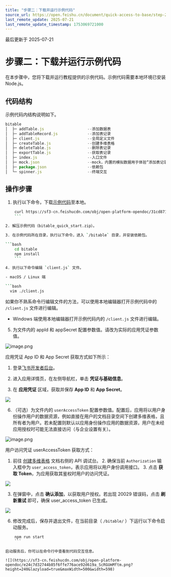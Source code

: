 ```yaml
---
title: "步骤二：下载并运行示例代码"
source_url: https://open.feishu.cn/document/quick-access-to-base/step-2-download-and-run-sample-code
last_remote_update: 2025-07-21
last_remote_update_timestamp: 1753069721000
---
```

最后更新于 2025-07-21

# 步骤二：下载并运行示例代码

在本步骤中，您将下载并运行教程提供的示例代码。示例代码需要本地环境已安装 Node.js。

## 代码结构

示例代码内结构说明如下。

```JavaScript
bitable
│  ├─ addTable.js                   --添加数据表
│  ├─ addTableRecord.js             --添加表记录
│  ├─ client.js                     --全局定义文件
│  ├─ createTable.js                --创建多维表格
│  ├─ deleteTable.js                --删除表记录
│  ├─ exportTable.js                --获取表记录
│  ├─ index.js                      --入口文件
│  ├─ mock.json                     --mock，内置的模拟数据用于体验“添加表记录”操作
│  ├─ package.json                  --依赖包
│  └─ spinner.js                    --终端交互
```

## 操作步骤

1. 执行以下命令，下载[示例代码](https://sf3-cn.feishucdn.com/obj/open-platform-opendoc/31cd87169d4a1b62c59cec7c7be2d6e2_gXzCVQiz4S.zip)至本地。

```bash
    curl https://sf3-cn.feishucdn.com/obj/open-platform-opendoc/31cd87169d4a1b62c59cec7c7be2d6e2_gXzCVQiz4S.zip -o bitable_quick_start.zip
    ```

2. 解压示例代码（bitable_quick_start.zip）。

3. 在示例代码所在目录，执行以下命令，进入 `/bitable` 目录，并安装依赖包。

```bash
    cd bitable
    npm install
    ```

4. 执行以下命令编辑 `client.js` 文件。

- macOS / Linux 端

```bash
  vim ./client.js
  ```
如果你不熟系命令行编辑文件的方法，可以使用本地编辑器打开示例代码中的 `/client.js` 文件进行编辑。

- Windows 端使用本地编辑器打开示例代码内的 `/client.js` 文件进行编辑。

5. 为文件内的 appId 和 appSecret 配置参数值。请改为实际的应用凭证参数值。

![image.png](https://sf3-cn.feishucdn.com/obj/open-platform-opendoc/9d0f5d19624f1dd18f78564c9935af57_9E4j6DTOGJ.png?height=447&lazyload=true&maxWidth=600&width=1036)

应用凭证 App ID 和 App Secret 获取方式如下所示：

1. 登录[飞书开发者后台](https://open.feishu.cn/app)。

2. 进入应用详情页，在左侧导航栏，单击 **凭证与基础信息**。

3. 在 **应用凭证** 区域，获取并保存 **App ID** 和 **App Secret**。

![](https://sf3-cn.feishucdn.com/obj/open-platform-opendoc/f7f89950be7e57c2760a8b5b1f5e17c9_OUenGgSbjC.png?height=524&lazyload=true&maxWidth=594&width=3594)

6. （可选）为文件内的 `userAccessToken` 配置参数值。配置后，应用将以用户身份操作用户的数据资源，例如直接在用户的文档目录空间下创建多维表格，且所有者为用户。若未配置则默认以应用身份操作应用的数据资源，用户在未经应用授权时可能无法直接访问（与企业设置有关）。

![image.png](https://sf3-cn.feishucdn.com/obj/open-platform-opendoc/5cdf7a8ce8606d5657bc7e050f70566e_Aph7VT3Tm3.png?height=436&lazyload=true&maxWidth=644&width=1028)

用户访问凭证 userAccessToken 获取方式：

1. 前往 [创建多维表格](https://open.feishu.cn/document/uAjLw4CM/ukTMukTMukTM/reference/bitable-v1/app/create) 文档右侧的 API 调试台。
    2. 确保当前 `Authorization` 输入框中为 `user_access_token`，表示应用将以用户身份调用接口。
    3. 点击 **获取 Token**，为应用获取其鉴权时用户的访问凭证。

![](https://sf3-cn.feishucdn.com/obj/open-platform-opendoc/5cc67c125a6303b1c94a2cb9043735ca_AGzODZOyKy.png?height=358&lazyload=true&maxWidth=500&width=687)

3. 在弹窗中，点击 **确认添加**，以获取用户授权。若出现 20029 错误码，点击 **刷新重试** 即可，确保 user_access_token 已生成。

![](https://sf3-cn.feishucdn.com/obj/open-platform-opendoc/9cc858a77804eacc03fb6d4cdb739c4a_h3xv3TQtKh.png?height=294&lazyload=true&maxWidth=500&width=551)

6. 修改完成后，保存并退出文件，在当前目录（ `/bitable/` ）下运行以下命令启动服务。

```
    npm run start
    ```

启动服务后，你可以在命令行中查看到代码交互信息。

![](https://sf3-cn.feishucdn.com/obj/open-platform-opendoc/e24c7d32744b85f6ffe776ace92d619a_ScRGUmMftm.png?height=240&lazyload=true&maxWidth=500&width=598)
